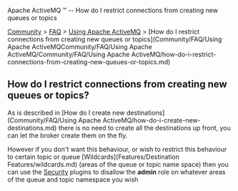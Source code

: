Apache ActiveMQ ™ -- How do I restrict connections from creating new queues or topics 

[Community](community.md) > [FAQ](CommunityCommunity/Community/faq.md) > [Using Apache ActiveMQ](Community/FAQCommunity/FAQ/Community/FAQ/using-apache-activemq.md) > [How do I restrict connections from creating new queues or topics](Community/FAQ/Using Apache ActiveMQCommunity/FAQ/Using Apache ActiveMQ/Community/FAQ/Using Apache ActiveMQ/how-do-i-restrict-connections-from-creating-new-queues-or-topics.md)


How do I restrict connections from creating new queues or topics?
-----------------------------------------------------------------

As is described in [How do I create new destinations](Community/FAQ/Using Apache ActiveMQ/how-do-i-create-new-destinations.md) there is no need to create all the destinations up front, you can let the broker create them on the fly.

However if you don't want this behaviour, or wish to restrict this behaviour to certain topic or queue [Wildcards](Features/Destination Features/wildcards.md) (areas of the queue or topic name space) then you can use the [Security](FeaturesFeatures/Features/security.md) plugins to disallow the **admin** role on whatever areas of the queue and topic namespace you wish


